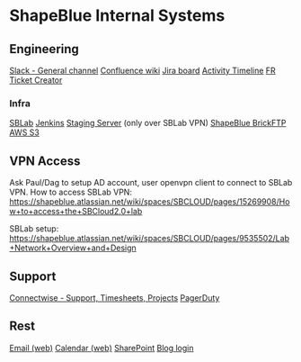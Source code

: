 # ShapeBlue Internal Systems

## Engineering

[Slack - General channel](https://shapeblue.slack.com/messages/C0D28VB5J/)
[Confluence wiki](https://shapeblue.atlassian.net/wiki)
[Jira board](https://shapeblue.atlassian.net/secure/RapidBoard.jspa?rapidView=34)
[Activity Timeline](https://shapeblue.activitytimeline.com/dashboard/index)
[FR Ticket Creator](https://shapeblue.atlassian.net/wiki/spaces/INT/pages/67671214/New+Feature+Request+Ticket+Creator)

### Infra

[SBLab](https://lab.shapeblue.com/client/)
[Jenkins](https://jenkins.shapeblue.com/)
[Staging Server](http://staging.yadav.xyz/) (only over SBLab VPN)
[ShapeBlue BrickFTP](https://shapeblue.brickftp.com/)
[AWS S3](https://console.aws.amazon.com/s3/home?region=us-east-1)

## VPN Access

Ask Paul/Dag to setup AD account, user openvpn client to connect to SBLab VPN.
How to access SBLab VPN:
https://shapeblue.atlassian.net/wiki/spaces/SBCLOUD/pages/15269908/How+to+access+the+SBCloud2.0+lab

SBLab setup:
https://shapeblue.atlassian.net/wiki/spaces/SBCLOUD/pages/9535502/Lab+Network+Overview+and+Design

## Support

[Connectwise - Support, Timesheets, Projects](https://eu.myconnectwise.net/)
[PagerDuty](https://shapeblue.pagerduty.com/schedules)

## Rest

[Email (web)](https://outlook.office.com/owa/?realm=shapeblue.com)
[Calendar (web)](https://outlook.office.com/owa/?realm=shapeblue.com&path=/calendar/view/Week)
[SharePoint](https://shapeblue.sharepoint.com)
[Blog login](https://www.shapeblue.com/wpssadmin/)
